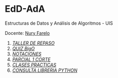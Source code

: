 # EdD-AdA

Estructuras de Datos y Análisis de Algoritmos - UIS

Docente: [Nury Farelo](https://github.com/nuryfv)

1. [*TALLER DE REPASO*](https://github.com/laucamidiaz3008/EdD-AdA/tree/main/1.%20TALLER%20REPASO)
2. [*QUIZ BigO*](https://github.com/laucamidiaz3008/EdD-AdA/tree/main/2.%20QUIZ%20BigO)
3. [*NOTACIONES*](https://github.com/laucamidiaz3008/EdD-AdA/tree/main/3.%20NOTACIONES)
4. [*PARCIAL 1 CORTE*](https://github.com/laucamidiaz3008/EdD-AdA/tree/main/4.%20PARCIAL%201%20CORTE)
5. [*CLASES PRACTICAS*](https://github.com/laucamidiaz3008/EdD-AdA/tree/main/5.%20CLASES%20PRACTICAS)
6. [*CONSULTA LIBRERIA PYTHON*](https://github.com/laucamidiaz3008/EdD-AdA/tree/main/6.%20CONSULTA%20LIBRERIA%20PYTHON)


